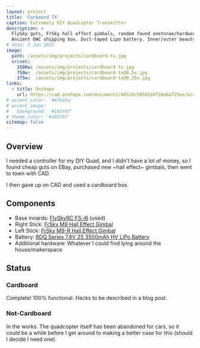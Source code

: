 ```yaml
---
layout: project
title: 'Carboard TX'
caption: Extremely DIY Quadcopter Transmitter
description: >
  FlySky guts, FrSky hall effect gimbals, random found anetnnae/hardware.
  Ancient OWC shipping box. Duct-taped Lipo battery. Inner/outer beauty. Perfection.
# date: 3 Jan 2022
image: 
  path: /assets/img/projects/cardboard-tx.jpg
  srcset: 
    1500w: /assets/img/projects/cardboard-tx.jpg
    750w:  /assets/img/projects/cardboard-tx@0,5x.jpg
    375w:  /assets/img/projects/cardboard-tx@0,25x.jpg
links:
  - title: Onshape
    url: https://cad.onshape.com/documents/46518c50502d4f18a6a725ee/w/c36e75b6d64c0858dea53366/e/833d1eacce75869b5b22f616?renderMode=0&uiState=61d3c0bbdfc9a2736d8532be
# accent_color: '#4fb1ba'
# accent_image:
#   background: '#193747'
# theme_color: '#193747'
sitemap: false
---
```

<!--spacer to prevent body header replacing title-->
## Overview
I needed a controller for my DIY Quad, and I didn't have a lot of money, so I found cheap guts on EBay, purchased new ~hall effect~ gimbals, then went to town with CAD.

I then gave up on CAD and used a cardboard box.

## Components
- Base innards: [FlySkyRC FS-i6](https://www.flysky-cn.com/fsi6) (used)
- Right Stick: [FrSky M9 Hall Effect Gimbal](https://www.frsky-rc.com/product/m9/)
- Left Stick: [FrSky M9-R Hall Effect Gimbal](https://www.frsky-rc.com/product/m9-r/)
- Battery: [RDQ Series 7.6V 2S 3500mAh HV LiPo Battery](https://www.racedayquads.com/collections/rdq-series-batteries/products/rdq-series-7-6v-2s-3500mah-qx7-compatible-lipo-battery-xt30)
- Additional hardware: Whatever I could find lying around the house/makerspace

## Status
### Cardboard
Complete! 100% functional. Hacks to be described in a blog post.

### Not-Cardboard
In the works. The quadcopter itself has been abandoned for cars, so it could be a while before I get around to making a better case for this (should I decide I need one).